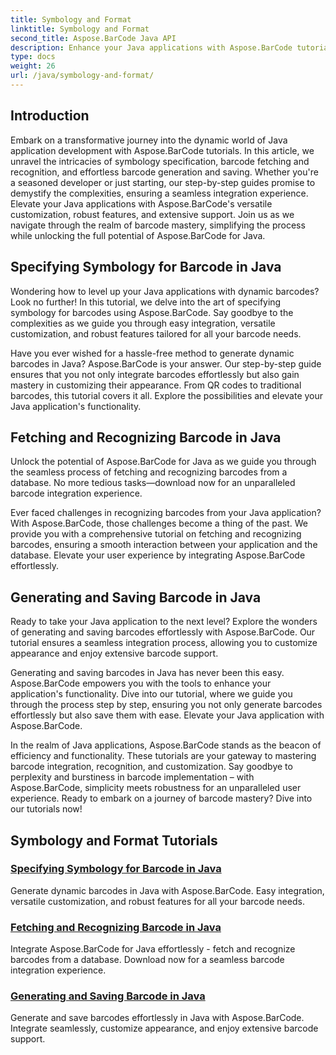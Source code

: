 ```yaml
---
title: Symbology and Format
linktitle: Symbology and Format
second_title: Aspose.BarCode Java API
description: Enhance your Java applications with Aspose.BarCode tutorials! Master specifying symbology, fetch and recognize barcodes, and effortlessly generate and save dynamic barcodes.
type: docs
weight: 26
url: /java/symbology-and-format/
---
```

## Introduction

Embark on a transformative journey into the dynamic world of Java application development with Aspose.BarCode tutorials. In this article, we unravel the intricacies of symbology specification, barcode fetching and recognition, and effortless barcode generation and saving. Whether you're a seasoned developer or just starting, our step-by-step guides promise to demystify the complexities, ensuring a seamless integration experience. Elevate your Java applications with Aspose.BarCode's versatile customization, robust features, and extensive support. Join us as we navigate through the realm of barcode mastery, simplifying the process while unlocking the full potential of Aspose.BarCode for Java.

## Specifying Symbology for Barcode in Java

Wondering how to level up your Java applications with dynamic barcodes? Look no further! In this tutorial, we delve into the art of specifying symbology for barcodes using Aspose.BarCode. Say goodbye to the complexities as we guide you through easy integration, versatile customization, and robust features tailored for all your barcode needs.

Have you ever wished for a hassle-free method to generate dynamic barcodes in Java? Aspose.BarCode is your answer. Our step-by-step guide ensures that you not only integrate barcodes effortlessly but also gain mastery in customizing their appearance. From QR codes to traditional barcodes, this tutorial covers it all. Explore the possibilities and elevate your Java application's functionality.


## Fetching and Recognizing Barcode in Java

Unlock the potential of Aspose.BarCode for Java as we guide you through the seamless process of fetching and recognizing barcodes from a database. No more tedious tasks—download now for an unparalleled barcode integration experience. 

Ever faced challenges in recognizing barcodes from your Java application? With Aspose.BarCode, those challenges become a thing of the past. We provide you with a comprehensive tutorial on fetching and recognizing barcodes, ensuring a smooth interaction between your application and the database. Elevate your user experience by integrating Aspose.BarCode effortlessly.

## Generating and Saving Barcode in Java

Ready to take your Java application to the next level? Explore the wonders of generating and saving barcodes effortlessly with Aspose.BarCode. Our tutorial ensures a seamless integration process, allowing you to customize appearance and enjoy extensive barcode support.

Generating and saving barcodes in Java has never been this easy. Aspose.BarCode empowers you with the tools to enhance your application's functionality. Dive into our tutorial, where we guide you through the process step by step, ensuring you not only generate barcodes effortlessly but also save them with ease. Elevate your Java application with Aspose.BarCode.

In the realm of Java applications, Aspose.BarCode stands as the beacon of efficiency and functionality. These tutorials are your gateway to mastering barcode integration, recognition, and customization. Say goodbye to perplexity and burstiness in barcode implementation – with Aspose.BarCode, simplicity meets robustness for an unparalleled user experience. Ready to embark on a journey of barcode mastery? Dive into our tutorials now!
## Symbology and Format Tutorials
### [Specifying Symbology for Barcode in Java](./specifying-symbology-barcode/)
Generate dynamic barcodes in Java with Aspose.BarCode. Easy integration, versatile customization, and robust features for all your barcode needs.
### [Fetching and Recognizing Barcode in Java](./fetching-recognizing-barcode/)
Integrate Aspose.BarCode for Java effortlessly - fetch and recognize barcodes from a database. Download now for a seamless barcode integration experience.
### [Generating and Saving Barcode in Java](./generating-saving-barcode/)
Generate and save barcodes effortlessly in Java with Aspose.BarCode. Integrate seamlessly, customize appearance, and enjoy extensive barcode support.